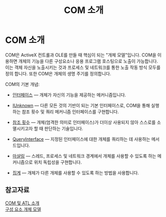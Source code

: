 ﻿---
title: COM 소개
ms.custom: index-page
ms.date: 11/04/2016
helpviewer_keywords:
- COM
ms.assetid: 120735d9-db71-4ad3-a730-ce576ea2354e
ms.openlocfilehash: 7631ba98b0e2cb00310400206b0b442ab7a23dd7
ms.sourcegitcommit: 0ab61bc3d2b6cfbd52a16c6ab2b97a8ea1864f12
ms.translationtype: MT
ms.contentlocale: ko-KR
ms.lasthandoff: 04/23/2019
ms.locfileid: "62262374"
---
# <a name="introduction-to-com"></a>COM 소개


COM은 ActiveX 컨트롤과 OLE를 만들 때 핵심이 되는 "개체 모델"입니다.  COM을 이용하면 개체의 기능을 다른 구성요소나 응용 프로그램 호스팅으로 노출이 가능합니다. 이는 객체 자신을 노출시키는 것과 프로세스 및 네트워크를 통한 노출 작동 방식 모두를 정의 합니다. 또한 COM은 개체의 생명 주기를 정의합니다.


COM의 기본 개념:

- [인터페이스](../atl/interfaces-atl.md) — 개체가 자신의 기능을 제공하는 메커니즘입니다.

- [IUnknown](../atl/iunknown.md) — 다른 모든 것의 기반이 되는 기본 인터페이스로, COM을 통해 실행하는 참조 횟수 및 쿼리 메커니즘 인터페이스를 구현합니다.

- [참조 횟수](../atl/reference-counting.md) — 개체(엄격한 의미로 인터페이스)가 더이상 사용되지 않아 스스로를 소멸시키고자 할 때 판단하는 기술입니다.

- [QueryInterface](../atl/queryinterface.md) — 지정된 인터페이스에 대한 개체를 쿼리하는 데 사용하는 메서드입니다.

- [마샬링](../atl/marshaling.md) — 스레드, 프로세스 및 네트워크 경계에서 개체를 사용할 수 있도록 하는 메커니즘으로 위치 독립성을 구현합니다.

- [집계](../atl/aggregation.md) — 개체가 다른 개체를 사용할 수 있도록 하는 방법을 사용합니다.

## <a name="see-also"></a>참고자료

[COM 및 ATL 소개](../atl/introduction-to-com-and-atl.md)<br/>
[구성 요소 개체 모델](/windows/desktop/com/the-component-object-model)
